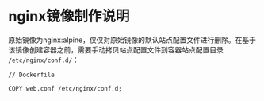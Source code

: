# nginx镜像制作说明

原始镜像为nginx:alpine，仅仅对原始镜像的默认站点配置文件进行删除。在基于该镜像创建容器之前，需要手动拷贝站点配置文件到容器站点配置目录 `/etc/nginx/conf.d/`：

```
// Dockerfile

COPY web.conf /etc/nginx/conf.d;
```
